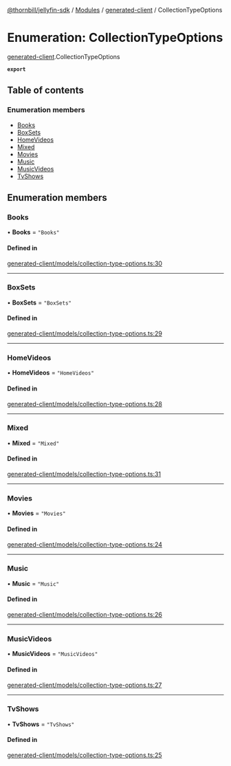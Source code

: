 [@thornbill/jellyfin-sdk](../README.md) / [Modules](../modules.md) / [generated-client](../modules/generated_client.md) / CollectionTypeOptions

# Enumeration: CollectionTypeOptions

[generated-client](../modules/generated_client.md).CollectionTypeOptions

**`export`**

## Table of contents

### Enumeration members

- [Books](generated_client.CollectionTypeOptions.md#books)
- [BoxSets](generated_client.CollectionTypeOptions.md#boxsets)
- [HomeVideos](generated_client.CollectionTypeOptions.md#homevideos)
- [Mixed](generated_client.CollectionTypeOptions.md#mixed)
- [Movies](generated_client.CollectionTypeOptions.md#movies)
- [Music](generated_client.CollectionTypeOptions.md#music)
- [MusicVideos](generated_client.CollectionTypeOptions.md#musicvideos)
- [TvShows](generated_client.CollectionTypeOptions.md#tvshows)

## Enumeration members

### Books

• **Books** = `"Books"`

#### Defined in

[generated-client/models/collection-type-options.ts:30](https://github.com/thornbill/jellyfin-sdk-typescript/blob/1142a3e/src/generated-client/models/collection-type-options.ts#L30)

___

### BoxSets

• **BoxSets** = `"BoxSets"`

#### Defined in

[generated-client/models/collection-type-options.ts:29](https://github.com/thornbill/jellyfin-sdk-typescript/blob/1142a3e/src/generated-client/models/collection-type-options.ts#L29)

___

### HomeVideos

• **HomeVideos** = `"HomeVideos"`

#### Defined in

[generated-client/models/collection-type-options.ts:28](https://github.com/thornbill/jellyfin-sdk-typescript/blob/1142a3e/src/generated-client/models/collection-type-options.ts#L28)

___

### Mixed

• **Mixed** = `"Mixed"`

#### Defined in

[generated-client/models/collection-type-options.ts:31](https://github.com/thornbill/jellyfin-sdk-typescript/blob/1142a3e/src/generated-client/models/collection-type-options.ts#L31)

___

### Movies

• **Movies** = `"Movies"`

#### Defined in

[generated-client/models/collection-type-options.ts:24](https://github.com/thornbill/jellyfin-sdk-typescript/blob/1142a3e/src/generated-client/models/collection-type-options.ts#L24)

___

### Music

• **Music** = `"Music"`

#### Defined in

[generated-client/models/collection-type-options.ts:26](https://github.com/thornbill/jellyfin-sdk-typescript/blob/1142a3e/src/generated-client/models/collection-type-options.ts#L26)

___

### MusicVideos

• **MusicVideos** = `"MusicVideos"`

#### Defined in

[generated-client/models/collection-type-options.ts:27](https://github.com/thornbill/jellyfin-sdk-typescript/blob/1142a3e/src/generated-client/models/collection-type-options.ts#L27)

___

### TvShows

• **TvShows** = `"TvShows"`

#### Defined in

[generated-client/models/collection-type-options.ts:25](https://github.com/thornbill/jellyfin-sdk-typescript/blob/1142a3e/src/generated-client/models/collection-type-options.ts#L25)

